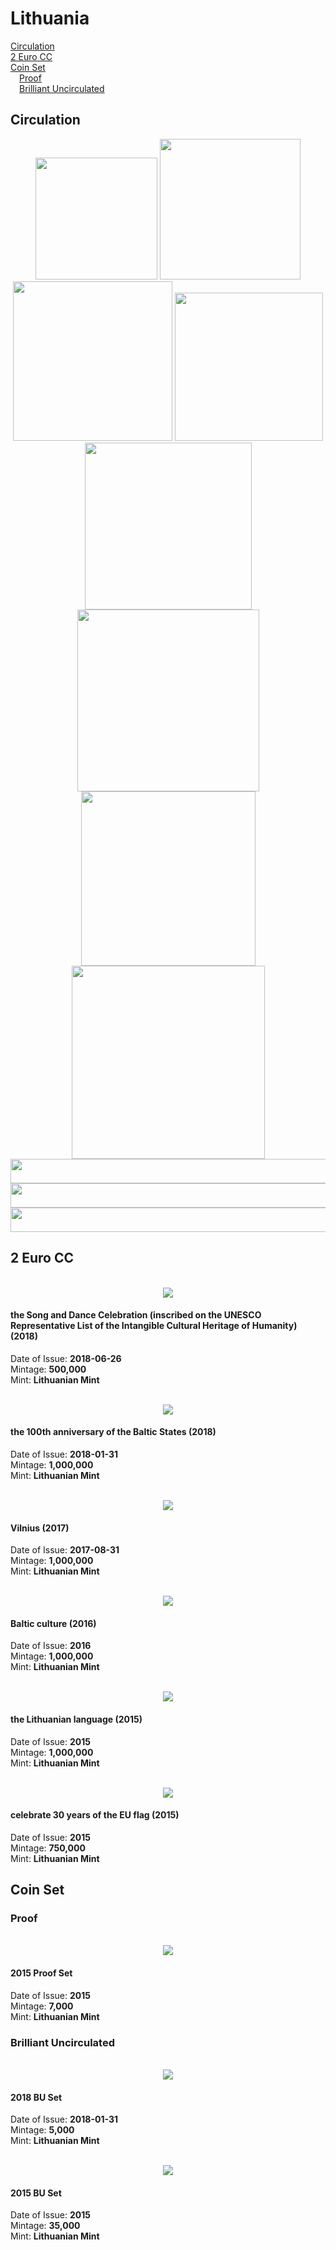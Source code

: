 # Lithuania
[Circulation](#circulation)<br/>
[2 Euro CC](#2eurocc)<br/>
[Coin Set](#coinset)<br/>
&ensp;&ensp;[Proof](#proofset)<br/>
&ensp;&ensp;[Brilliant Uncirculated](#buset)

## <a name="circulation"></a>Circulation

<div align="center">
<img src="./images/circulation/2015_1cent.jpg" width="195" height="195" />
<img src="./images/circulation/2015_2cent.jpg" width="225" height="225" />
<img src="./images/circulation/2015_5cent.jpg" width="255" height="255" />
<img src="./images/circulation/2015_10cent.jpg" width="237" height="237" />
<img src="./images/circulation/2015_20cent.jpg" width="267" height="267" />
<img src="./images/circulation/2015_50cent.jpg" width="291" height="291" />
<img src="./images/circulation/2015_1euro.jpg" width="279" height="279" />
<img src="./images/circulation/2015_2euro.jpg" width="309" height="309" />
</div>

<div align="center">
<img src="./images/circulation/laisve.jpg" width="524" height="39" />
<img src="./images/circulation/vienybe.jpg" width="524" height="39" />
<img src="./images/circulation/gerove.jpg" width="524" height="39" />
</div>

## <a name="2eurocc"></a>2 Euro CC
<br/>
<div align="center">
<img src="./images/2_euro_cc/2018_the_song_ and_dance_celebration.png" />
</div>

#### the Song and Dance Celebration (inscribed on the UNESCO Representative List of the Intangible Cultural Heritage of Humanity) (2018)
Date of Issue: **2018-06-26**<br/>
Mintage: **500,000**<br/>
Mint: **Lithuanian Mint**

<br/>
<div align="center">
<img src="./images/2_euro_cc/2018_the_100th_anniversary_of_the_baltic_states.png" />
</div>

#### the 100th anniversary of the Baltic States (2018)
Date of Issue: **2018-01-31**<br/>
Mintage: **1,000,000**<br/>
Mint: **Lithuanian Mint**

<br/>
<div align="center">
<img src="./images/2_euro_cc/2017_vilnius.png" />
</div>

#### Vilnius (2017)
Date of Issue: **2017-08-31**<br/>
Mintage: **1,000,000**<br/>
Mint: **Lithuanian Mint**

<br/>
<div align="center">
<img src="./images/2_euro_cc/2016_baltic_culture.png" />
</div>

#### Baltic culture (2016)
Date of Issue: **2016**<br/>
Mintage: **1,000,000**<br/>
Mint: **Lithuanian Mint**

<br/>
<div align="center">
<img src="./images/2_euro_cc/2015_the_lithuanian_language.png" />
</div>

#### the Lithuanian language (2015)
Date of Issue: **2015**<br/>
Mintage: **1,000,000**<br/>
Mint: **Lithuanian Mint**

<br/>
<div align="center">
<img src="./images/2_euro_cc/2015_celebrate_30_years_of_the_eu_flag.png" />
</div>

#### celebrate 30 years of the EU flag (2015)
Date of Issue: **2015**<br/>
Mintage: **750,000**<br/>
Mint: **Lithuanian Mint**

## <a name="coinset">Coin Set

### <a name="proofset"></a>Proof

<br/>
<div align="center">
<img src="./images/coin_set/2015_lt_proof.png" />
</div>

#### 2015 Proof Set
Date of Issue: **2015**<br/>
Mintage: **7,000**<br/>
Mint: **Lithuanian Mint**

### <a name="buset"></a>Brilliant Uncirculated

<br/>
<div align="center">
<img src="./images/coin_set/2018_lt_bu.png" />
</div>

#### 2018 BU Set
Date of Issue: **2018-01-31**<br/>
Mintage: **5,000**<br/>
Mint: **Lithuanian Mint**

<br/>
<div align="center">
<img src="./images/coin_set/2015_lt_bu.png" />
</div>

#### 2015 BU Set
Date of Issue: **2015**<br/>
Mintage: **35,000**<br/>
Mint: **Lithuanian Mint**
